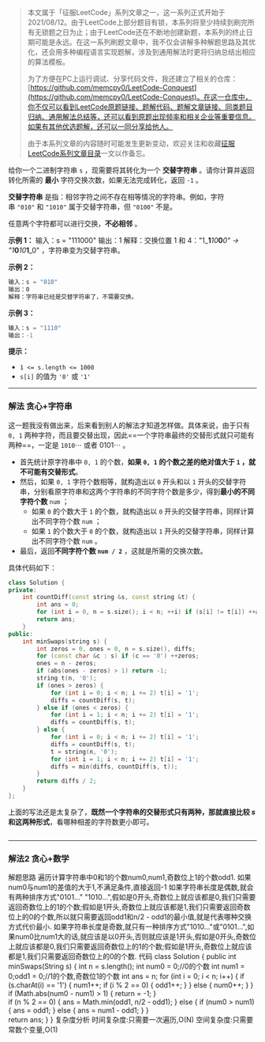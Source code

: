 > 本文属于「征服LeetCode」系列文章之一，这一系列正式开始于2021/08/12。由于LeetCode上部分题目有锁，本系列将至少持续到刷完所有无锁题之日为止；由于LeetCode还在不断地创建新题，本系列的终止日期可能是永远。在这一系列刷题文章中，我不仅会讲解多种解题思路及其优化，还会用多种编程语言实现题解，涉及到通用解法时更将归纳总结出相应的算法模板。
> <b></b>
> 
> 为了方便在PC上运行调试、分享代码文件，我还建立了相关的仓库：[https://github.com/memcpy0/LeetCode-Conquest](https://github.com/memcpy0/LeetCode-Conquest)。在这一仓库中，你不仅可以看到LeetCode原题链接、题解代码、题解文章链接、同类题目归纳、通用解法总结等，还可以看到原题出现频率和相关企业等重要信息。如果有其他优选题解，还可以一同分享给他人。
> <b></b>
> 
> 由于本系列文章的内容随时可能发生更新变动，欢迎关注和收藏[征服LeetCode系列文章目录](https://memcpy0.blog.csdn.net/article/details/119656559)一文以作备忘。

给你一个二进制字符串 `s` ，现需要将其转化为一个 **交替字符串** 。请你计算并返回转化所需的 **最小** 字符交换次数，如果无法完成转化，返回 `-1` 。

**交替字符串** 是指：相邻字符之间不存在相等情况的字符串。例如，字符串 `"010"` 和 `"1010"` 属于交替字符串，但 `"0100"` 不是。

任意两个字符都可以进行交换，**不必相邻** 。

**示例 1：**
输入：s = "111000"
输出：1
解释：交换位置 1 和 4："1_**1**_10_**0**_0" -> "1_**0**_10_**1**_0" ，字符串变为交替字符串。
 
**示例 2：**
```js
输入：s = "010"
输出：0
解释：字符串已经是交替字符串了，不需要交换。
```
**示例 3：**
```js
输入：s = "1110"
输出：-1
```
**提示：**
- `1 <= s.length <= 1000`
- `s[i]` 的值为 `'0'` 或 `'1'`
 
---
### 解法 贪心+字符串
这一题我没有做出来，后来看到别人的解法才知道怎样做。具体来说，由于只有 `0, 1` 两种字符，而且要交替出现，因此==一个字符串最终的交替形式就只可能有两种==，一定是 $\texttt{1010}\cdots$ 或者 $0101⋯$ 。
 
- 首先统计原字符串中 `0, 1` 的个数，**如果 `0, 1` 的个数之差的绝对值大于 `1` ，就不可能有交替形式**。
- 然后，如果 `0, 1` 字符个数相等，就构造出以 `0` 开头和以 `1` 开头的交替字符串，分别看原字符串和这两个字符串的不同字符个数是多少，得到**最小的不同字符个数** `num` ；
    - 如果 `0` 的个数大于 `1` 的个数，就构造出以 `0` 开头的交替字符串，同样计算出不同字符个数 `num` ；
    - 如果 `1` 的个数大于 `0` 的个数，就构造出以 `1` 开头的交替字符串，同样计算出不同字符个数 `num` 。
- 最后，返回**不同字符个数 `num / 2`** ，这就是所需的交换次数。

具体代码如下：
```cpp
class Solution {
private:
    int countDiff(const string &s, const string &t) {
        int ans = 0;
        for (int i = 0, n = s.size(); i < n; ++i) if (s[i] != t[i]) ++ans;
        return ans;
    }
public:
    int minSwaps(string s) {
        int zeros = 0, ones = 0, n = s.size(), diffs;
        for (const char &c : s) if (c == '0') ++zeros; 
        ones = n - zeros; 
        if (abs(ones - zeros) > 1) return -1; 
        string t(n, '0');
        if (ones > zeros) {
            for (int i = 0; i < n; i += 2) t[i] = '1';
            diffs = countDiff(s, t);
        } else if (ones < zeros) {
            for (int i = 1; i < n; i += 2) t[i] = '1';
            diffs = countDiff(s, t);
        } else {
            for (int i = 0; i < n; i += 2) t[i] = '1';
            diffs = countDiff(s, t);
            t = string(n, '0');
            for (int i = 1; i < n; i += 2) t[i] = '1';
            diffs = min(diffs, countDiff(s, t));
        }
        return diffs / 2;
    }
};
```
上面的写法还是太复杂了，**既然一个字符串的交替形式只有两种，那就直接比较 $s$ 和这两种形式**，看哪种相差的字符数更小即可。
```cpp

```
---
### 解法2 贪心+数学
解题思路
遍历计算字符串中0和1的个数num0,num1,奇数位上1的个数odd1.
如果num0与num1的差值的大于1,不满足条件,直接返回-1
如果字符串长度是偶数,就会有两种排序方式"0101..." "1010...",假如是0开头,奇数位上就应该都是0,我们只需要返回奇数位上的1的个数;假如是1开头,奇数位上就应该都是1,我们只需要返回奇数位上的0的个数,所以就只需要返回odd1和n/2 - odd1的最小值,就是代表哪种交换方式代价最小.
如果字符串长度是奇数,就只有一种排序方式"1010..."或"0101...",如果num0比num1大的话,就应该是以0开头,否则就应该是1开头,假如是0开头,奇数位上就应该都是0,我们只需要返回奇数位上的1的个数;假如是1开头,奇数位上就应该都是1,我们只需要返回奇数位上的0的个数.
代码
class Solution {
    public int minSwaps(String s) {
        int n = s.length();
        int num0 = 0;//0的个数
        int num1 = 0;odd1 = 0;//1的个数,奇数位1的个数
        int ans = n;
        for (int i = 0; i < n; i++) {
            if (s.charAt(i) == '1') {
                num1++;
                if (i % 2 == 0) {
                    odd1++;
                }
            }
            else {
                num0++;
            }
        }  
        if (Math.abs(num0 - num1) > 1) {
            return = -1;
        }      
        if (n % 2 == 0) {
            ans = Math.min(odd1, n/2 - odd1);
        }
        else {
            if (num0 > num1) {
                ans = odd1;
            }
            else {
                ans = num1 - odd1;
            }
        }        
        return ans;
    }
}
复杂度分析
时间复杂度:只需要一次遍历,O(N)
空间复杂度:只需要常数个变量,O(1)

 